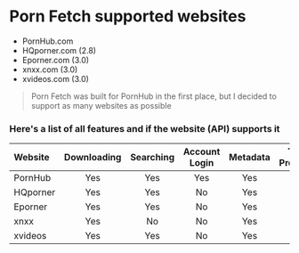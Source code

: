 # Porn Fetch supported websites


- PornHub.com
- HQporner.com (2.8) 
- Eporner.com (3.0)
- xnxx.com (3.0)
- xvideos.com (3.0)


> Porn Fetch was built for PornHub in the first place, but I decided to support as many websites as possible

### Here's a list of all features and if the website (API) supports it


| Website  |  Downloading  | Searching | Account Login | Metadata | Total Progress | Model |
|:---------|:-------------:|:---------:|:-------------:|:--------:|:--------------:|:-----:|
| PornHub  |      Yes      |    Yes    |      Yes      |   Yes    |      Yes       |  Yes  |
| HQporner |      Yes      |    Yes    |      No       |   Yes    |       No       |  Yes  |
| Eporner  |      Yes      |    Yes    |      No       |   Yes    |       No       |  Yes  |
| xnxx     |      Yes      |    No     |      No       |   Yes    |      Yes       |  No   |
| xvideos  |      Yes      |    Yes    |      No       |   Yes    |      Yes       |  No   |